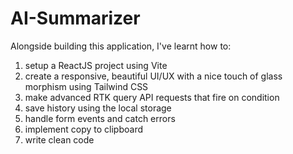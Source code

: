 # AI-Summarizer

Alongside building this application, I've learnt how to:

1. setup a ReactJS project using Vite
2. create a responsive, beautiful UI/UX with a nice touch of glass morphism using Tailwind CSS
3. make advanced RTK query API requests that fire on condition
4. save history using the local storage
5. handle form events and catch errors
6. implement copy to clipboard
7. write clean code
